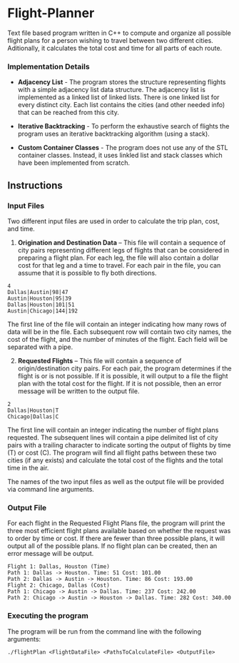 # Flight-Planner
Text file based program written in C++ to compute and organize all possible flight plans for a person wishing to travel between two different cities. Aditionally, it calculates the total cost and time for all parts of each route.

### Implementation Details
* **Adjacency List** - The program stores the structure representing flights with a simple adjacency list data structure. The adjacency list is implemented as a linked list of linked lists. There is one linked list for every distinct city. Each list contains the cities (and other needed info) that can be reached from this city.

* **Iterative Backtracking** - To perform the exhaustive search of flights the program uses an iterative backtracking algorithm (using a stack).

* **Custom Container Classes** - The program does not use any of the STL container classes. Instead, it uses linkled list and stack classes which have been implemented from scratch.

## Instructions
### Input Files
Two different input files are used in order to calculate the trip plan, cost, and time. 

1. **Origination and Destination Data** – This file will contain a sequence of city pairs representing different legs of flights that can be considered in preparing a flight plan. For each leg, the file will also contain a dollar cost for that leg and a time to travel. For each pair in the file, you can assume that it is possible to fly both directions.
  ```
4
Dallas|Austin|98|47
Austin|Houston|95|39
Dallas|Houston|101|51
Austin|Chicago|144|192
```
  The first line of the file will contain an integer indicating how many rows of data will be in the file. Each subsequent row will contain two city names, the cost of the flight, and the number of minutes of the flight. Each field will be separated with a pipe.



2. **Requested Flights** – This file will contain a sequence of origin/destination city pairs. For each pair, the program determines if the flight is or is not possible. If it is possible, it will output to a file the flight plan with the total cost for the flight. If it is not possible, then an error message will be written to the output file.
  ```
2
Dallas|Houston|T
Chicago|Dallas|C
```
  The first line will contain an integer indicating the number of flight plans requested. The subsequent lines will contain a pipe delimited list of city pairs with a trailing character to indicate sorting the output of flights by time (T) or cost (C). The program will find all flight paths between these two cities (if any exists) and calculate the total cost of the flights and the total time in the air.
  
The names of the two input files as well as the output file will be provided via command line arguments.

### Output File
For each flight in the Requested Flight Plans file, the program will print the three most efficient flight plans available based on whether the request was to order by time or cost. If there are fewer than three possible plans, it will output all of the possible plans. If no flight plan can be created, then an error message will be output.
```
Flight 1: Dallas, Houston (Time)
Path 1: Dallas ‐> Houston. Time: 51 Cost: 101.00
Path 2: Dallas ‐> Austin ‐> Houston. Time: 86 Cost: 193.00
Flight 2: Chicago, Dallas (Cost)
Path 1: Chicago ‐> Austin ‐> Dallas. Time: 237 Cost: 242.00
Path 2: Chicago ‐> Austin ‐> Houston ‐> Dallas. Time: 282 Cost: 340.00
```

### Executing the program
The program will be run from the command line with the following arguments:
```
./flightPlan <FlightDataFile> <PathsToCalculateFile> <OutputFile>
```
